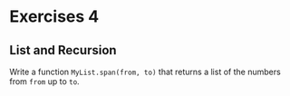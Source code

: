 # Exercises 4

## List and Recursion

Write a function ```MyList.span(from, to)``` that returns a list of the numbers from ```from``` up to ```to```.
